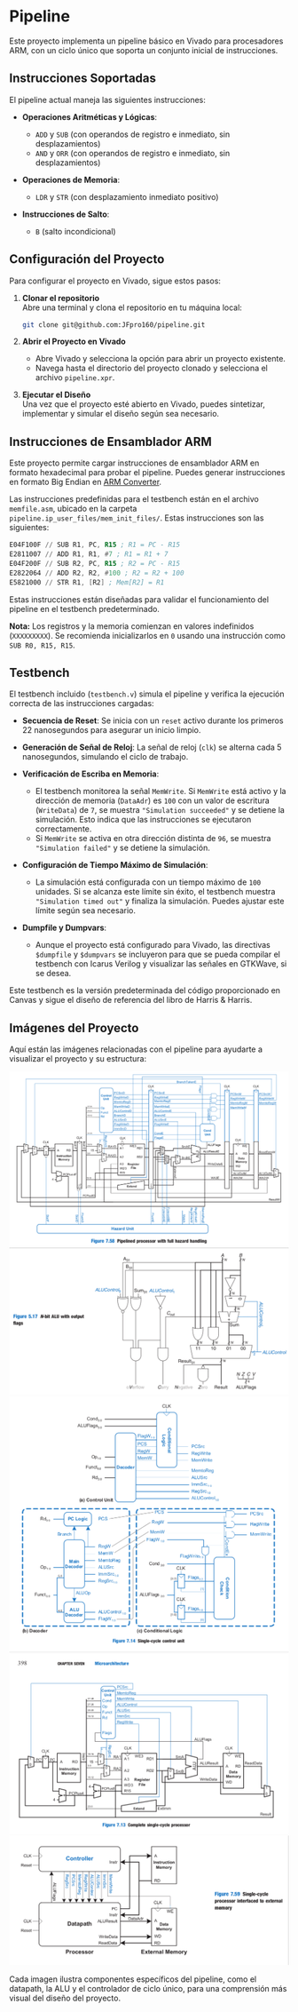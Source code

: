 # Pipeline

Este proyecto implementa un pipeline básico en Vivado para procesadores ARM, con un ciclo único que soporta un conjunto inicial de instrucciones.

## Instrucciones Soportadas

El pipeline actual maneja las siguientes instrucciones:

- **Operaciones Aritméticas y Lógicas**:  
  - `ADD` y `SUB` (con operandos de registro e inmediato, sin desplazamientos)
  - `AND` y `ORR` (con operandos de registro e inmediato, sin desplazamientos)

- **Operaciones de Memoria**:
  - `LDR` y `STR` (con desplazamiento inmediato positivo)

- **Instrucciones de Salto**:
  - `B` (salto incondicional)

## Configuración del Proyecto

Para configurar el proyecto en Vivado, sigue estos pasos:

1. **Clonar el repositorio**  
   Abre una terminal y clona el repositorio en tu máquina local:
   ```bash
   git clone git@github.com:JFpro160/pipeline.git
   ```

2. **Abrir el Proyecto en Vivado**  
   - Abre Vivado y selecciona la opción para abrir un proyecto existente.
   - Navega hasta el directorio del proyecto clonado y selecciona el archivo `pipeline.xpr`.

3. **Ejecutar el Diseño**  
   Una vez que el proyecto esté abierto en Vivado, puedes sintetizar, implementar y simular el diseño según sea necesario.

## Instrucciones de Ensamblador ARM

Este proyecto permite cargar instrucciones de ensamblador ARM en formato hexadecimal para probar el pipeline. Puedes generar instrucciones en formato Big Endian en [ARM Converter](https://armconverter.com/).

Las instrucciones predefinidas para el testbench están en el archivo `memfile.asm`, ubicado en la carpeta `pipeline.ip_user_files/mem_init_files/`. Estas instrucciones son las siguientes:

```asm
E04F100F // SUB R1, PC, R15 ; R1 = PC - R15
E2811007 // ADD R1, R1, #7 ; R1 = R1 + 7
E04F200F // SUB R2, PC, R15 ; R2 = PC - R15
E2822064 // ADD R2, R2, #100 ; R2 = R2 + 100
E5821000 // STR R1, [R2] ; Mem[R2] = R1
```

Estas instrucciones están diseñadas para validar el funcionamiento del pipeline en el testbench predeterminado.

**Nota:** Los registros y la memoria comienzan en valores indefinidos (`XXXXXXXXX`). Se recomienda inicializarlos en `0` usando una instrucción como `SUB R0, R15, R15`.

## Testbench

El testbench incluido (`testbench.v`) simula el pipeline y verifica la ejecución correcta de las instrucciones cargadas:

- **Secuencia de Reset**: Se inicia con un `reset` activo durante los primeros 22 nanosegundos para asegurar un inicio limpio.
  
- **Generación de Señal de Reloj**: La señal de reloj (`clk`) se alterna cada 5 nanosegundos, simulando el ciclo de trabajo.

- **Verificación de Escriba en Memoria**:  
  - El testbench monitorea la señal `MemWrite`. Si `MemWrite` está activo y la dirección de memoria (`DataAdr`) es `100` con un valor de escritura (`WriteData`) de `7`, se muestra `"Simulation succeeded"` y se detiene la simulación. Esto indica que las instrucciones se ejecutaron correctamente.
  - Si `MemWrite` se activa en otra dirección distinta de `96`, se muestra `"Simulation failed"` y se detiene la simulación.

- **Configuración de Tiempo Máximo de Simulación**:  
  - La simulación está configurada con un tiempo máximo de `100` unidades. Si se alcanza este límite sin éxito, el testbench muestra `"Simulation timed out"` y finaliza la simulación. Puedes ajustar este límite según sea necesario.

- **Dumpfile y Dumpvars**:  
  - Aunque el proyecto está configurado para Vivado, las directivas `$dumpfile` y `$dumpvars` se incluyeron para que se pueda compilar el testbench con Icarus Verilog y visualizar las señales en GTKWave, si se desea.

Este testbench es la versión predeterminada del código proporcionado en Canvas y sigue el diseño de referencia del libro de Harris & Harris.

## Imágenes del Proyecto

Aquí están las imágenes relacionadas con el pipeline para ayudarte a visualizar el proyecto y su estructura:

![Pipeline Datapath](pipeline_datapath.png)
![Single Cycle ALU](single_cycle_alu.png)
![Single Cycle Control](single_cycle_control.png)
![Single Cycle Datapath](single_cycle_datapath.png)
![Single Cycle HDL](single_cycle_hdl.png)

Cada imagen ilustra componentes específicos del pipeline, como el datapath, la ALU y el controlador de ciclo único, para una comprensión más visual del diseño del proyecto.

